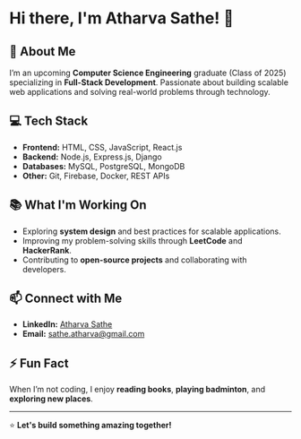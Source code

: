 # Hi there, I'm Atharva Sathe! 👋

## 🚀 About Me
I’m an upcoming **Computer Science Engineering** graduate (Class of 2025) specializing in **Full-Stack Development**. Passionate about building scalable web applications and solving real-world problems through technology.

## 💻 Tech Stack
- **Frontend:** HTML, CSS, JavaScript, React.js
- **Backend:** Node.js, Express.js, Django
- **Databases:** MySQL, PostgreSQL, MongoDB
- **Other:** Git, Firebase, Docker, REST APIs

## 📚 What I'm Working On
- Exploring **system design** and best practices for scalable applications.
- Improving my problem-solving skills through **LeetCode** and **HackerRank**.
- Contributing to **open-source projects** and collaborating with developers.

## 📫 Connect with Me
- **LinkedIn:** [Atharva Sathe](www.linkedin.com/in/atharvasathe101)
- **Email:** sathe.atharva@gmail.com

## ⚡ Fun Fact
When I’m not coding, I enjoy **reading books**, **playing badminton**, and **exploring new places**.

---

⭐ **Let's build something amazing together!**  
